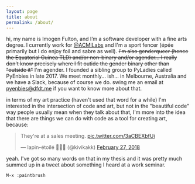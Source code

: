 ```yaml
---
layout: page
title: about
permalink: /about/
---
```


hi, my name is Imogen Fulton, and I’m a software developer with a fine arts degree. I currently work for [@ACMILabs](https://github.com/acmilabs) and I'm a sport fencer (épée primarily but I do enjoy foil and sabre as well). ~~I'm also genderqueer (hence the Equatorial Guinea TLD) and/or non-binary and/or agender... I really don't know precisely where I fit outide the gender binary other than "outside it"~~ I'm agender. I founded a sibling group to PyLadies called PyEnbies in late 2017. We meet monthly... ish... in Melbourne, Australia and we have a Slack, because of course we do. swing me an email at [pyenbies@dfdt.me](mailto:pyenbies@dfdt.me) if you want to know more about that.

in terms of my art practice (haven't used that word for a while) I'm interested in the intersection of code and art, but not in the "beautiful code" way people usually mean when they talk about that, I'm more into the idea that there are things we can do with code as a tool for creating art, because:

<blockquote class="twitter-tweet" data-lang="en"><p lang="en" dir="ltr">They&#39;re at a sales meeting. <a href="https://t.co/3aCBEXbfUi">pic.twitter.com/3aCBEXbfUi</a></p>&mdash; lapin-étoilé 🐰🌺🦇 (@kivikakk) <a href="https://twitter.com/kivikakk/status/968603065757589504?ref_src=twsrc%5Etfw">February 27, 2018</a></blockquote>
<script async src="https://platform.twitter.com/widgets.js" charset="utf-8"></script>

yeah. I've got so many words on that in my thesis and it was pretty much summed up in a tweet about something I heard at a work seminar.

```M-x :paintbrush```
